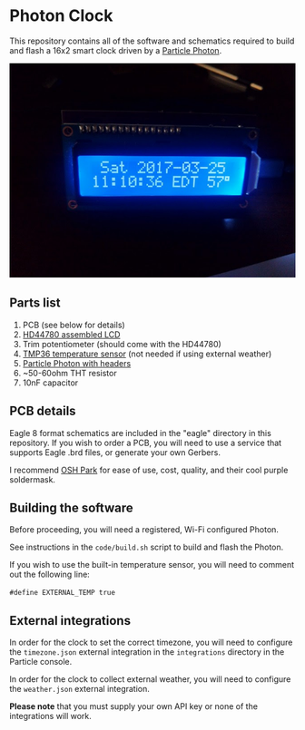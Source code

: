 # Photon Clock

This repository contains all of the software and schematics required to build
and flash a 16x2 smart clock driven by a [Particle Photon](https://store.particle.io/#photon).

![Picture of completed clock](photon_clock.jpg)

## Parts list

1. PCB (see below for details)
1. [HD44780 assembled LCD](https://www.adafruit.com/products/1447)
1. Trim potentiometer (should come with the HD44780)
1. [TMP36 temperature sensor](https://www.adafruit.com/products/165) (not needed if using external weather)
1. [Particle Photon with headers](https://store.particle.io/#photon)
1. ~50-60ohm THT resistor
1. 10nF capacitor

## PCB details

Eagle 8 format schematics are included in the "eagle" directory in this
repository. If you wish to order a PCB, you will need to use a service that
supports Eagle .brd files, or generate your own Gerbers.

I recommend [OSH Park](https://www.oshpark.com/) for ease of use, cost, quality,
and their cool purple soldermask.

## Building the software

Before proceeding, you will need a registered, Wi-Fi configured Photon.

See instructions in the `code/build.sh` script to build and flash the Photon.

If you wish to use the built-in temperature sensor, you will need to comment out
the following line:

`#define EXTERNAL_TEMP true`

## External integrations

In order for the clock to set the correct timezone, you will need to configure
the `timezone.json` external integration in the `integrations` directory in the
Particle console.

In order for the clock to collect external weather, you will need to configure
the `weather.json` external integration.

**Please note** that you must supply your own API key or none of the
integrations will work.
